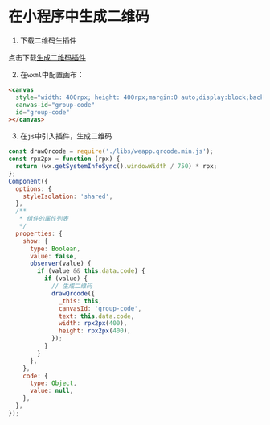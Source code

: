 # 在小程序中生成二维码

1. 下载二维码生插件

点击下载[生成二维码插件](../../../assets/%E5%B0%8F%E7%A8%8B%E5%BA%8F/libs/weapp.qrcode.min.js)

2. 在`wxml`中配置画布：

```html
<canvas
  style="width: 400rpx; height: 400rpx;margin:0 auto;display:block;background:#fff;"
  canvas-id="group-code"
  id="group-code"
></canvas>
```

3. 在`js`中引入插件，生成二维码

```js
const drawQrcode = require('./libs/weapp.qrcode.min.js');
const rpx2px = function (rpx) {
  return (wx.getSystemInfoSync().windowWidth / 750) * rpx;
};
Component({
  options: {
    styleIsolation: 'shared',
  },
  /**
   * 组件的属性列表
   */
  properties: {
    show: {
      type: Boolean,
      value: false,
      observer(value) {
        if (value && this.data.code) {
          if (value) {
            // 生成二维码
            drawQrcode({
              _this: this,
              canvasId: 'group-code',
              text: this.data.code,
              width: rpx2px(400),
              height: rpx2px(400),
            });
          }
        }
      },
    },
    code: {
      type: Object,
      value: null,
    },
  },
});
```
